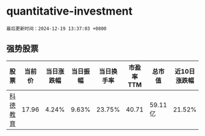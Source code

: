 # quantitative-investment

`最后更新时间：2024-12-19 13:37:03 +0800`

## 强势股票

|股票|当前价|当日涨跌幅|当日振幅|当日换手率|市盈率TTM|总市值|近10日涨跌幅|
|----|----|----|----|----|----|----|----|
|[科德教育](https://xueqiu.com/S/SZ300192)|17.96|4.24%|9.63%|23.75%|40.71|59.11亿|21.52%|
